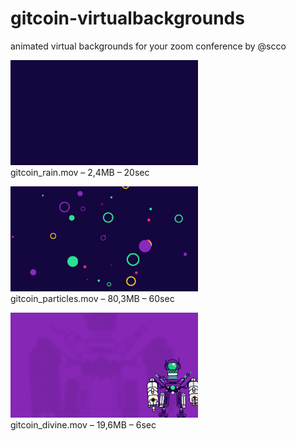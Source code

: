 # gitcoin-virtualbackgrounds
 animated virtual backgrounds for your zoom conference by @scco


[![gitcoin_rain](gitcoin_rain_preview.gif)](gitcoin_rain.mov)\
gitcoin_rain.mov – 2,4MB – 20sec

[![gitcoin_particles](gitcoin_particles_preview.gif)](gitcoin_particles.mov)\
gitcoin_particles.mov – 80,3MB – 60sec

[![gitcoin_divine](gitcoin_divine_preview.gif)](gitcoin_divine.mov)\
gitcoin_divine.mov – 19,6MB – 6sec